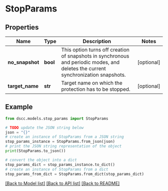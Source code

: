 # StopParams


## Properties

Name | Type | Description | Notes
------------ | ------------- | ------------- | -------------
**no_snapshot** | **bool** | This option turns off creation of snapshots in synchronous and periodic modes, and deletes the current synchronization snapshots. | [optional] 
**target_name** | **str** | Target name on which the protection has to be stopped. | [optional] 

## Example

```python
from dscc.models.stop_params import StopParams

# TODO update the JSON string below
json = "{}"
# create an instance of StopParams from a JSON string
stop_params_instance = StopParams.from_json(json)
# print the JSON string representation of the object
print(StopParams.to_json())

# convert the object into a dict
stop_params_dict = stop_params_instance.to_dict()
# create an instance of StopParams from a dict
stop_params_from_dict = StopParams.from_dict(stop_params_dict)
```
[[Back to Model list]](../README.md#documentation-for-models) [[Back to API list]](../README.md#documentation-for-api-endpoints) [[Back to README]](../README.md)


